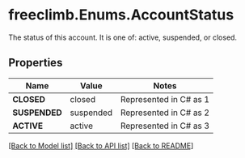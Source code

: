 # freeclimb.Enums.AccountStatus

The status of this account. It is one of: active, suspended, or closed.
## Properties

Name | Value | Notes
------------ | ------------- | -------------
**CLOSED** | closed | Represented in C# as 1
**SUSPENDED** | suspended | Represented in C# as 2
**ACTIVE** | active | Represented in C# as 3

[[Back to Model list]](../README.md#documentation-for-models) [[Back to API list]](../README.md#documentation-for-api-endpoints) [[Back to README]](../README.md)


